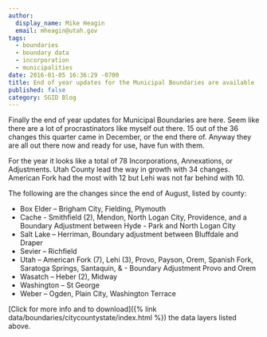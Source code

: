 ```yaml
---
author:
  display_name: Mike Heagin
  email: mheagin@utah.gov
tags:
  - boundaries
  - boundary data
  - incorporation
  - municipalities
date: 2016-01-05 16:36:29 -0700
title: End of year updates for the Municipal Boundaries are available
published: false
category: SGID Blog
---
```


Finally the end of year updates for Municipal Boundaries are here. Seem like there are a lot of procrastinators like myself out there. 15 out of the 36 changes this quarter came in December, or the end there of. Anyway they are all out there now and ready for use, have fun with them.

For the year it looks like a total of 78 Incorporations, Annexations, or Adjustments. Utah County lead the way in growth with 34 changes. American Fork had the most with 12 but Lehi was not far behind with 10.

The following are the changes since the end of August, listed by county:

- Box Elder – Brigham City, Fielding, Plymouth
- Cache - Smithfield (2), Mendon, North Logan City, Providence, and a Boundary Adjustment between Hyde - Park and North Logan City
- Salt Lake – Herriman, Boundary adjustment between Bluffdale and Draper
- Sevier – Richfield
- Utah – American Fork (7), Lehi (3), Provo, Payson, Orem, Spanish Fork, Saratoga Springs, Santaquin, & - Boundary Adjustment Provo and Orem
- Wasatch – Heber (2), Midway
- Washington – St George
- Weber – Ogden, Plain City, Washington Terrace

[Click for more info and to download]({% link data/boundaries/citycountystate/index.html %}) the data layers listed above.
